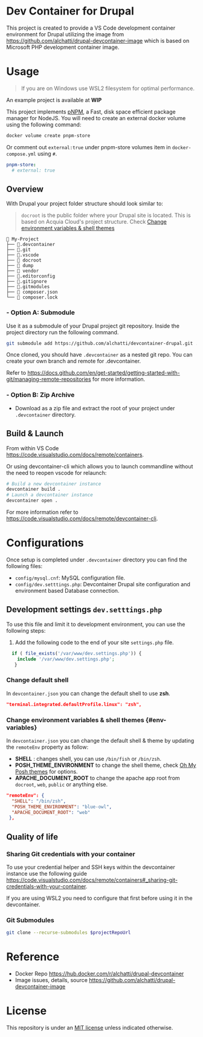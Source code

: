 # Dev Container for Drupal

This project is created to provide a VS Code development container environment for Drupal utilizing the image from https://github.com/alchatti/drupal-devcontainer-image which is based on Microsoft PHP development container image.

# Usage

> If you are on Windows use WSL2 filesystem for optimal performance.

An example project is available at **WIP**

This project implements [pNPM](https://pnpm.io/), a Fast, disk space efficient package manager for NodeJS.
You will need to create an external docker volume using the following command:

```bash
docker volume create pnpm-store
```

Or comment out `external:true` under pnpm-store volumes item in `docker-compose.yml` using `#`.

```yml
pnpm-store:
  # external: true
```

## Overview

With Drupal your project folder structure should look similar to:

> `docroot` is the public folder where your Drupal site is located. This is based on Acquia Cloud's project structure. Check [Change environment variables & shell themes](#env-variables)

```text
📂 My-Project
├── 📂.devcontainer
├── 📂.git
├── 📂.vscode
├── 📂 docroot
├── 📂 dump
├── 📂 vendor
├── 📄.editorconfig
├── 📄.gitignore
├── 📄.gitmodules
├── 📄 composer.json
└── 📄 composer.lock
```

### - Option A: Submodule

Use it as a submodule of your Drupal project git repository. Inside the project directory run the following command.

```bash
git submodule add https://github.com/alchatti/devcontainer-drupal.git .devcontainer
```

Once cloned, you should have `.devcontainer` as a nested git repo. You can create your own branch and remote for .devcontainer.

Refer to <https://docs.github.com/en/get-started/getting-started-with-git/managing-remote-repositories> for more information.

### - Option B: Zip Archive

- Download as a zip file and extract the root of your project under `.devcontainer` directory.

## Build & Launch

From within VS Code <https://code.visualstudio.com/docs/remote/containers>.

Or using devcontainer-cli which allows you to launch commandline without the need to reopen vscode for relaunch:

```bash
# Build a new devcontainer instance
devcontainer build .
# Launch a devcontainer instance
devcontainer open .
```

For more information refer to <https://code.visualstudio.com/docs/remote/devcontainer-cli>.

# Configurations

Once setup is completed under `.devcontainer` directory you can find the following files:

- `config/mysql.cnf`: MySQL configuration file.
- `config/dev.setttings.php`: Devcontainer Drupal site configuration and environment based Database connection.

## Development settings `dev.setttings.php`

To use this file and limit it to development environment, you can use the following steps:

1. Add the following code to the end of your site `settings.php` file.

```php
  if ( file_exists('/var/www/dev.settings.php')) {
    include '/var/www/dev.settings.php';
   }
```

### Change default shell

In `devcontainer.json` you can change the default shell to use **zsh**.

```json
"terminal.integrated.defaultProfile.linux": "zsh",
```

### Change environment variables & shell themes {#env-variables}

In `devcontainer.json` you can change the default shell & theme by updating the `remoteEnv` property as follow:

- **SHELL** : changes shell, you can use `/bin/fish` or `/bin/zsh`.
- **POSH_THEME_ENVIRONMENT** to change the shell theme, check [Oh My Posh themes](https://ohmyposh.dev/docs/themes) for options.
- **APACHE_DOCUMENT_ROOT** to change the apache app root from `docroot`, `web`, `public` or anything else.

```json
"remoteEnv": {
  "SHELL": "/bin/zsh",
  "POSH_THEME_ENVIRONMENT": "blue-owl",
  "APACHE_DOCUMENT_ROOT": "web"
 },
```

## Quality of life

### Sharing Git credentials with your container

To use your credential helper and SSH keys within the devcontainer instance use the following guide <https://code.visualstudio.com/docs/remote/containers#_sharing-git-credentials-with-your-container>.

If you are using WSL2 you need to configure that first before using it in the devcontainer.

### Git Submodules

```bash
git clone --recurse-submodules $projectRepoUrl
```

# Reference

- Docker Repo https://hub.docker.com/r/alchatti/drupal-devcontainer
- Image issues, details, source https://github.com/alchatti/drupal-devcontainer-image

# License

This repository is under an [MIT license](https://github.com/alchatti/devcontainer-drupal/blob/main/LICENSE) unless indicated otherwise.
